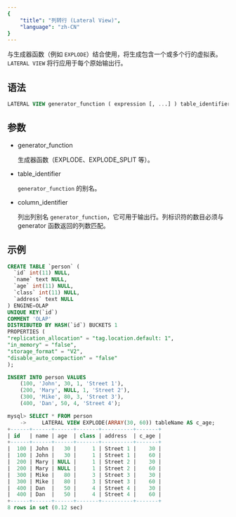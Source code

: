 ```yaml
---
{
    "title": "列转行 (Lateral View)",
    "language": "zh-CN"
}
---
```


<!-- 
Licensed to the Apache Software Foundation (ASF) under one
or more contributor license agreements.  See the NOTICE file
distributed with this work for additional information
regarding copyright ownership.  The ASF licenses this file
to you under the Apache License, Version 2.0 (the
"License"); you may not use this file except in compliance
with the License.  You may obtain a copy of the License at

  http://www.apache.org/licenses/LICENSE-2.0

Unless required by applicable law or agreed to in writing,
software distributed under the License is distributed on an
"AS IS" BASIS, WITHOUT WARRANTIES OR CONDITIONS OF ANY
KIND, either express or implied.  See the License for the
specific language governing permissions and limitations
under the License.
-->



与生成器函数（例如 `EXPLODE`）结合使用，将生成包含一个或多个行的虚拟表。 `LATERAL VIEW` 将行应用于每个原始输出行。

## 语法

```sql
LATERAL VIEW generator_function ( expression [, ...] ) table_identifier AS column_identifier [, ...]
```

## 参数

- generator_function

  生成器函数（EXPLODE、EXPLODE_SPLIT 等）。

- table_identifier

  `generator_function` 的别名。

- column_identifier

  列出列别名 `generator_function`，它可用于输出行。列标识符的数目必须与 generator 函数返回的列数匹配。

## 示例

```sql
CREATE TABLE `person` (
  `id` int(11) NULL,
  `name` text NULL,
  `age` int(11) NULL,
  `class` int(11) NULL,
  `address` text NULL
) ENGINE=OLAP
UNIQUE KEY(`id`)
COMMENT 'OLAP'
DISTRIBUTED BY HASH(`id`) BUCKETS 1
PROPERTIES (
"replication_allocation" = "tag.location.default: 1",
"in_memory" = "false",
"storage_format" = "V2",
"disable_auto_compaction" = "false"
);

INSERT INTO person VALUES
    (100, 'John', 30, 1, 'Street 1'),
    (200, 'Mary', NULL, 1, 'Street 2'),
    (300, 'Mike', 80, 3, 'Street 3'),
    (400, 'Dan', 50, 4, 'Street 4');

mysql> SELECT * FROM person
    ->     LATERAL VIEW EXPLODE(ARRAY(30, 60)) tableName AS c_age;
+------+------+------+-------+----------+-------+
| id   | name | age  | class | address  | c_age |
+------+------+------+-------+----------+-------+
|  100 | John |   30 |     1 | Street 1 |    30 |
|  100 | John |   30 |     1 | Street 1 |    60 |
|  200 | Mary | NULL |     1 | Street 2 |    30 |
|  200 | Mary | NULL |     1 | Street 2 |    60 |
|  300 | Mike |   80 |     3 | Street 3 |    30 |
|  300 | Mike |   80 |     3 | Street 3 |    60 |
|  400 | Dan  |   50 |     4 | Street 4 |    30 |
|  400 | Dan  |   50 |     4 | Street 4 |    60 |
+------+------+------+-------+----------+-------+
8 rows in set (0.12 sec)

```

